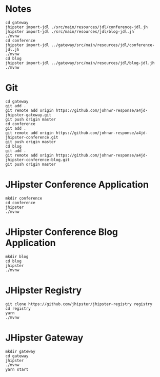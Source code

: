 # Notes
```
cd gateway
jhipster import-jdl ./src/main/resources/jdl/conference-jdl.jh
jhipster import-jdl ./src/main/resources/jdl/blog-jdl.jh
./mvnw
cd conference
jhipster import-jdl ../gateway/src/main/resources/jdl/conference-jdl.jh
./mvnw
cd blog
jhipster import-jdl ../gateway/src/main/resources/jdl/blog-jdl.jh
./mvnw
```



# Git
```
cd gateway
git add .
git remote add origin https://github.com/johnwr-response/a4jd-jhipster-gateway.git
git push origin master
cd conference
git add .
git remote add origin https://github.com/johnwr-response/a4jd-jhipster-conference.git
git push origin master
cd blog
git add .
git remote add origin https://github.com/johnwr-response/a4jd-jhipster-conference-blog.git
git push origin master
```

# JHipster Conference Application
```
mkdir conference
cd conference
jhipster
./mvnw
```

# JHipster Conference Blog Application
```
mkdir blog
cd blog
jhipster
./mvnw
```

# JHipster Registry
```
git clone https://github.com/jhipster/jhipster-registry registry
cd registry
yarn
./mvnw
```

# JHipster Gateway
```
mkdir gateway
cd gateway
jhipster
./mvnw
yarn start

```
